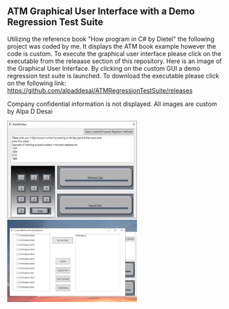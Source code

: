 ## ATM Graphical User Interface with a Demo Regression Test Suite

Utilizing the reference book "How program in C# by Dietel" the following project was coded by me.  It displays the ATM book example however the code is custom.   To execute the graphical user interface please click on the executable from the releaase section of this repository. Here is an image of the Graphical User Interface. By clicking on the custom GUI a demo regression test suite is launched. 
To download the executable please click on the following link: https://github.com/alpaddesai/ATMRegressionTestSuite/releases

Company confidential information is not displayed. All images are custom by Alpa D Desai

![Image of graphical user interface](ATMGUIImage.jpg)  ![Image of regression test suite](RegressionTestSuiteImage.jpg)


